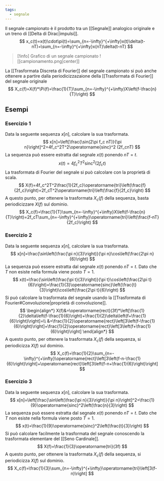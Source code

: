 ```yaml
---
tags:
  - segnale
---
```

Il segnale campionato è il prodotto tra un [[Segnale]] analogico originale e un treno di [[Delta di Dirac|impulsi]].
$$
x_c(t)=x(t)\cdot\pi(t)=\sum_{n=-\infty}^{+\infty}x(t)\delta(t-nT)=\sum_{n=-\infty}^{+\infty}x(nT)\delta(t-nT)
$$
>[!info] Grafico di un segnale campionato
>![[campionamento.png|center]]

La [[Trasformata Discreta di Fourier]] del segnale campionato si può anche ottenere a partire dalla periodicizzazaione della [[Trasformata di Fourier]] del segnale originale
$$
X_c(f)=X(f)*\Pi(f)=\frac{1}{T}\sum_{n=-\infty}^{+\infty}X\left(f-\frac{n}{T}\right)
$$
## Esempi
### Esercizio 1
Data la seguente sequenza $x[n]$, calcolare la sua trasformata.
$$
x[n]=\left[\frac{\sin(2\pi f_c nT)}{\pi n}\right]^2=4f_c^2T^2\operatorname{sinc}^2 (2f_cnT)
$$
La sequenza può essere estratta dal segnale $x(t)$ ponendo $nT = t$.
$$
x(t)=4f_c^2T^2\operatorname{sinc}^2(2f_ct)
$$
La trasformata di Fourier del segnale si può calcolare con la proprietà di scala.
$$
X(f)=4f_c^2T^2\frac{1}{2f_c}\operatorname{tri}\left(\frac{f}{2f_c}\right)=2f_cT^2\operatorname{tri}\left(\frac{f}{2f_c}\right)
$$
A questo punto, per ottenere la trasformata $X_c(f)$ della sequenza, basta periodicizzare $X(f)$ sul dominio.
$$
X_c(f)=\frac{1}{T}\sum_{n=-\infty}^{+\infty}X\left(f-\frac{n}{T}\right)=2f_cT\sum_{n=-\infty}^{+\infty}\operatorname{tri}\left(\frac{f-nT}{2f_c}\right)
$$
### Esercizio 2
Data la seguente sequenza $x[n]$, calcolare la sua trasformata.
$$
x[n]=\frac{\sin\left(\frac{\pi n}{3}\right)}{\pi n}\cos\left(\frac{2\pi n}{6}\right)
$$La sequenza può essere estratta dal segnale $x(t)$ ponendo $nT = t$. Dato che $T$ non esiste nella formula viene posto $T=1$.
$$
x(t)=\frac{\sin\left(\frac{\pi t}{3}\right)}{\pi t}\cos\left(\frac{2\pi t}{6}\right)=\frac{1}{3}\operatorname{sinc}\left(\frac{t}{3}\right)\cos\left(\frac{2\pi t}{6}\right)
$$
Si può calcolare la trasformata del segnale usando la [[Trasformata di Fourier#Convoluzione|proprietà di convoluzione]].
$$
\begin{align*}
X(f)&=\operatorname{rect}(3f)*\left[\frac{1}{2}\delta\left(f-\frac{1}{6}\right)+\frac{1}{2}\delta\left(f+\frac{1}{6}\right)\right]=\\
&=\frac{1}{2}\operatorname{rect}\left[3\left(f-\frac{1}{6}\right)\right]+\frac{1}{2}\operatorname{rect}\left[3\left(f+\frac{1}{6}\right)\right]
\end{align*}
$$
A questo punto, per ottenere la trasformata $X_c(f)$ della sequenza, si periodicizza $X(f)$ sul dominio.
$$
X_c(f)=\frac{1}{2}\sum_{n=-\infty}^{+\infty}\operatorname{rect}\left[3\left(f-n-\frac{1}{6}\right)\right]+\operatorname{rect}\left[3\left(f-n+\frac{1}{6}\right)\right]
$$
### Esercizio 3
Data la seguente sequenza $x[n]$, calcolare la sua trasformata.
$$
x[n]=\left[\frac{\sin\left(\frac{\pi n}{3}\right)}{\pi n}\right]^2=\frac{1}{9}\operatorname{sinc}^2\left(\frac{n}{3}\right)
$$
La sequenza può essere estratta dal segnale $x(t)$ ponendo $nT = t$. Dato che $T$ non esiste nella formula viene posto $T=1$.
$$
x(t)=\frac{1}{9}\operatorname{sinc}^2\left(\frac{t}{3}\right)
$$
Si può calcolare facilmente la trasformata del segnale conoscendo la trasformata elementare del [[Seno Cardinale]].
$$
X(f)=\frac{1}{3}\operatorname{tri}(3f)
$$
A questo punto, per ottenere la trasformata $X_c(f)$ della sequenza, si periodicizza $X(f)$ sul dominio.
$$
X_c(f)=\frac{1}{3}\sum_{n=-\infty}^{+\infty}\operatorname{tri}\left[3(f-n)\right]
$$
